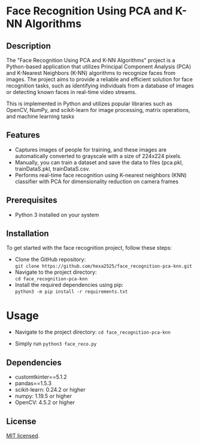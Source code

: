 # Face Recognition Using PCA and K-NN Algorithms

## Description

The "Face Recognition Using PCA and K-NN Algorithms" project is a Python-based application that utilizes Principal Component Analysis (PCA) and K-Nearest Neighbors (K-NN) algorithms to recognize faces from images. The project aims to provide a reliable and efficient solution for face recognition tasks, such as identifying individuals from a database of images or detecting known faces in real-time video streams.

This is implemented in Python and utilizes popular libraries such as OpenCV, NumPy, and scikit-learn for image processing, matrix operations, and machine learning tasks

## Features

- Captures images of people for training, and these images are automatically converted to grayscale with a size of 224x224 pixels.
- Manually, you can train a dataset and save the data to files (pca.pkl, trainDataS.pkl, trainDataS.csv.
- Performs real-time face recognition using K-nearest neighbors (KNN) classifier with PCA for dimensionality reduction on camera frames

## Prerequisites

- Python 3 installed on your system

## Installation

To get started with the face recognition project, follow these steps:

- Clone the GitHub repository:  
  `git clone https://github.com/hexa2525/face_recognition-pca-knn.git`
- Navigate to the project directory:  
  `cd face_recognition-pca-knn`
- Install the required dependencies using pip:  
   `python3 -m pip install -r requirements.txt
`

# Usage

- Navigate to the project directory: `cd face_recognition-pca-knn`

- Simply run `python3 face_reco.py`

## Dependencies

- customtkinter==5.1.2
- pandas==1.5.3
- scikit-learn: 0.24.2 or higher
- numpy: 1.19.5 or higher
- OpenCV: 4.5.2 or higher


## License

[MIT licensed](./LICENSE).